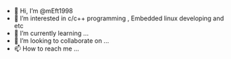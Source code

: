- 👋 Hi, I’m @mEft1998
- 👀 I’m interested in c/c++ programming , Embedded linux developing and etc
- 🌱 I’m currently learning ...
- 💞️ I’m looking to collaborate on ...
- 📫 How to reach me ...

<!---
mEft1998/mEft1998 is a ✨ special ✨ repository because its `README.md` (this file) appears on your GitHub profile.
You can click the Preview link to take a look at your changes.
--->
